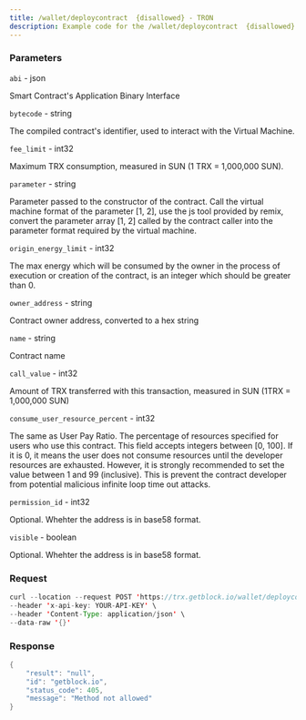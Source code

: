 ```yaml
---
title: /wallet/deploycontract  {disallowed} - TRON
description: Example code for the /wallet/deploycontract  {disallowed} rest method. Сomplete guide on how to use /wallet/deploycontract  {disallowed} rest in GetBlock.io Web3 documentation.
---
```


### Parameters


`abi` - json

Smart Contract's Application Binary Interface

`bytecode` - string

The compiled contract's identifier, used to interact with the Virtual
Machine.

`fee_limit` - int32

Maximum TRX consumption, measured in SUN (1 TRX = 1,000,000 SUN).

`parameter` - string

Parameter passed to the constructor of the contract. Call the virtual
machine format of the parameter \[1, 2\], use the js tool provided by
remix, convert the parameter array \[1, 2\] called by the contract
caller into the parameter format required by the virtual machine.

`origin_energy_limit` - int32

The max energy which will be consumed by the owner in the process of
execution or creation of the contract, is an integer which should be
greater than 0.

`owner_address` - string

Contract owner address, converted to a hex string

`name` - string

Contract name

`call_value` - int32

Amount of TRX transferred with this transaction, measured in SUN (1TRX =
1,000,000 SUN)

`consume_user_resource_percent` - int32

The same as User Pay Ratio. The percentage of resources specified for
users who use this contract. This field accepts integers between \[0,
100\]. If it is 0, it means the user does not consume resources until
the developer resources are exhausted. However, it is strongly
recommended to set the value between 1 and 99 (inclusive). This is
prevent the contract developer from potential malicious infinite loop
time out attacks.

`permission_id` - int32

Optional. Whehter the address is in base58 format.

`visible` - boolean

Optional. Whehter the address is in base58 format.

### Request

``` java
curl --location --request POST 'https://trx.getblock.io/wallet/deploycontract' \
--header 'x-api-key: YOUR-API-KEY' \
--header 'Content-Type: application/json' \
--data-raw '{}'
```

###  Response

``` java
{
    "result": "null",
    "id": "getblock.io",
    "status_code": 405,
    "message": "Method not allowed"
}
```

